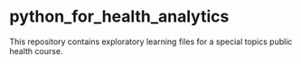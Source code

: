 # python_for_health_analytics
This repository contains exploratory learning files for a special topics public health course.
